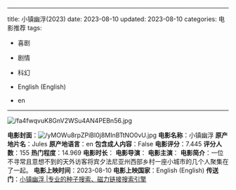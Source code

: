 
---
title: 小镇幽浮(2023)
date: 2023-08-10
updated: 2023-08-10
categories: 电影推荐
tags:

- 喜剧
- 剧情
- 科幻

- English (English)
- en
---

<img src="https://image.tmdb.org/t/p/original/fa4fwqvuK8GnV2WSu4AN4PEBn56.jpg" alt="/fa4fwqvuK8GnV2WSu4AN4PEBn56.jpg" title="/fa4fwqvuK8GnV2WSu4AN4PEBn56.jpg">

**电影封面**：<img src="https://image.tmdb.org/t/p/w200/yMOWu8rpZPiBI0j8MInBTtNO0vU.jpg" alt="/yMOWu8rpZPiBI0j8MInBTtNO0vU.jpg" title="/yMOWu8rpZPiBI0j8MInBTtNO0vU.jpg">
**电影名称**：小镇幽浮
**原产地片名**：Jules
**原产地语言**：en
**包含成人内容**：False
**电影评分**：7.445
**评分人数**：155
**热门程度**：14.969
**电影时长**：
**电影导演**：
**电影主演**：
**电影简介**：一位不寻常且意想不到的天外访客将宾夕法尼亚州西部乡村一座小城市的几个人聚集在了一起。
**电影上映时间**：2023-08-10
**电影上映国家**：English (English)
**传送门**：[小镇幽浮 |专业的种子搜索、磁力链接搜索引擎](https://movie.amd794.com:2083/?search=Jules&ordering=&mode=match_phrase&page_size=10&page=1)

